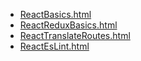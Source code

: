 * [ReactBasics.html](ReactBasics.html)
* [ReactReduxBasics.html](ReactReduxBasics.html)
* [ReactTranslateRoutes.html](ReactTranslateRoutes.html)
* [ReactEsLint.html](ReactEsLint.html)


